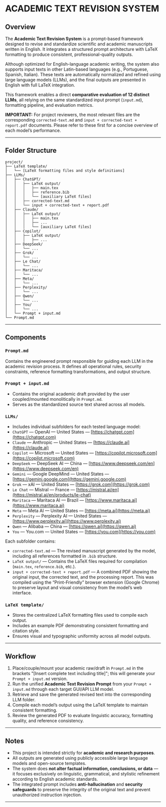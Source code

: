 # ACADEMIC TEXT REVISION SYSTEM

## Overview

The **Academic Text Revision System** is a prompt-based framework designed to revise and standardize scientific and academic manuscripts written in English. It integrates a structured prompt architecture with LaTeX formatting to produce consistent, professional-quality outputs.

Although optimized for English-language academic writing, the system also supports input texts in other Latin-based languages (e.g., Portuguese, Spanish, Italian). These texts are automatically normalized and refined using large language models (LLMs), and the final outputs are presented in English with full LaTeX integration.

This framework enables a direct **comparative evaluation of 12 distinct LLMs**, all relying on the same standardized input prompt (`input.md`), formatting pipeline, and evaluation metrics.

**IMPORTANT:** For project reviewers, the most relevant files are the corresponding `corrected-text.md` and `input + corrected-text + report.pdf` documents. Please refer to these first for a concise overview of each model’s performance.

---

## Folder Structure
```
project/
├── LaTeX template/
│   └── [LaTeX formatting files and style definitions]
├── LLMs/
│   ├── ChatGPT/
│   │   ├── LaTeX output/
│   │   │   ├── main.tex
│   │   │   ├── reference.bib
│   │   │   └── [auxiliary LaTeX files]
│   │   ├── corrected-text.md
│   │   └── input + corrected-text + report.pdf
│   ├── Claude/
│   │   ├── LaTeX output/
│   │   │   ├── main.tex
│   │   │   ├── ...
│   │   │   └── [auxiliary LaTeX files]
│   ├── Copilot/
│   │   ├── LaTeX output/
│   │   │   ├── ...
│   ├── DeepSeek/
│   │   └── ...
│   ├── Grok/
│   │   └── ...
│   ├── Le Chat/
│   │   └── ...
│   ├── Maritaca/
│   │   └── ...
│   ├── Meta/
│   │   └── ...
│   ├── Perplexity/
│   │   └── ...
│   ├── Qwen/
│   │   └── ...
│   ├── You/
│   │   └── ...
│   └── Prompt + input.md
└── Prompt.md

```
---

## Components

### `Prompt.md`
Contains the engineered prompt responsible for guiding each LLM in the academic revision process. It defines all operational rules, security constraints, reference formatting transformations, and output structure.

### `Prompt + input.md`
- Contains the original academic draft provided by the user coupled/mounted monolitically in `Prompt.md`.
- Serves as the standardized source text shared across all models.

### `LLMs/`
- Includes individual subfolders for each tested language model:
- `ChatGPT`     — OpenAI          — United States  — [https://chatgpt.com](https://chatgpt.com)
- `Claude`      — Anthropic       — United States  — [https://claude.ai](https://claude.ai)
- `Copilot`     — Microsoft       — United States  — [https://copilot.microsoft.com](https://copilot.microsoft.com)
- `DeepSeek`    — DeepSeek AI     — China          — [https://www.deepseek.com/en](https://www.deepseek.com/en)
- `Gemini`      — Google DeepMind — United States  — [https://gemini.google.com](https://gemini.google.com)
- `Grok`        — xAI             — United States  — [https://grok.com](https://grok.com)
- `Le Chat`     — Mistral         — France         — [https://mistral.ai/en](https://mistral.ai/en/products/le-chat)
- `Maritaca`    — Maritaca AI     — Brazil         — [https://www.maritaca.ai](https://www.maritaca.ai)
- `Meta`        — Meta AI         — United States  — [https://meta.ai](https://meta.ai)
- `Perplexity`  — Perplexity AI   — United States  — [https://www.perplexity.ai](https://www.perplexity.ai)
- `Qwen`        — Alibaba         — China          — [https://qwen.ai](https://qwen.ai)
- `You`         — You.com         — United States  — [https://you.com](https://you.com)


Each subfolder contains:
- `corrected-text.md` — The revised manuscript generated by the model, including all references formatted in `.bib` structure.  
- `LaTeX output/` — Contains the LaTeX files required for compilation (`main.tex`, `reference.bib`, etc.).  
- `input + corrected-text + report.pdf` — A combined PDF showing the original input, the corrected text, and the processing report. This was compiled using the “Print-Friendly” browser extension (Google Chrome) to preserve layout and visual consistency from the model’s web interface.

### `LaTeX template/`
- Stores the centralized LaTeX formatting files used to compile each output.  
- Includes an example PDF demonstrating consistent formatting and citation style.  
- Ensures visual and typographic uniformity across all model outputs.

---

## Workflow

1. Place/couple/mount your academic raw/draft in `Prompt.md` in the brackets "[Insert complete text including title]"; this will generate your `Prompt + input.md` version.
2. Run the unified **Academic Text Revision Prompt** from your `Prompt + input.md` through each target GUI/API LLM model.  
3. Retrieve and save the generated revised text into the corresponding LLM folder.  
4. Compile each model’s output using the LaTeX template to maintain consistent formatting.  
5. Review the generated PDF to evaluate linguistic accuracy, formatting quality, and reference consistency.

---

## Notes

- This project is intended strictly for **academic and research purposes**.  
- All outputs are generated using publicly accessible large language models and open-source templates.  
- The system does **not alter factual information, conclusions, or data** — it focuses exclusively on linguistic, grammatical, and stylistic refinement according to English academic standards.  
- The integrated prompt includes **anti-hallucination** and **security safeguards** to preserve the integrity of the original text and prevent unauthorized instruction injection.  

---
